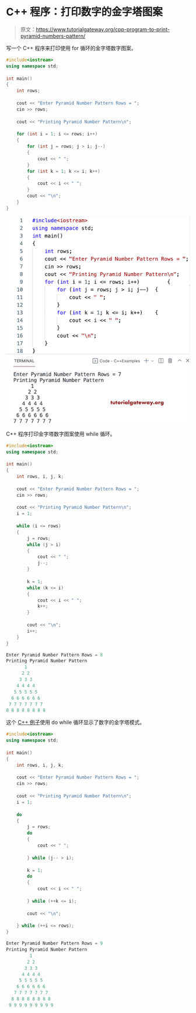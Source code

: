 # C++ 程序：打印数字的金字塔图案

> 原文：<https://www.tutorialgateway.org/cpp-program-to-print-pyramid-numbers-pattern/>

写一个 C++ 程序来打印使用 for 循环的金字塔数字图案。

```cpp
#include<iostream>
using namespace std;

int main()
{
	int rows;

	cout << "Enter Pyramid Number Pattern Rows = ";
	cin >> rows;

	cout << "Printing Pyramid Number Pattern\n";

	for (int i = 1; i <= rows; i++)
	{
		for (int j = rows; j > i; j--)
		{
			cout << " ";
		}
		for (int k = 1; k <= i; k++)
		{
			cout << i << " ";
		}
		cout << "\n";
	}
}
```

![C++ Program to Print Pyramid Numbers Pattern](img/b89be6bf3cb854bc26e0fbeacf8b96b4.png)

C++ 程序打印金字塔数字图案使用 while 循环。

```cpp
#include<iostream>
using namespace std;

int main()
{
	int rows, i, j, k;

	cout << "Enter Pyramid Number Pattern Rows = ";
	cin >> rows;

	cout << "Printing Pyramid Number Pattern\n";
	i = 1;

	while (i <= rows)
	{
		j = rows;
		while (j > i)
		{
			cout << " ";
			j--;
		}

		k = 1;
		while (k <= i)
		{
			cout << i << " ";
			k++;
		}

		cout << "\n";
		i++;
	}
}
```

```cpp
Enter Pyramid Number Pattern Rows = 8
Printing Pyramid Number Pattern
       1 
      2 2 
     3 3 3 
    4 4 4 4 
   5 5 5 5 5 
  6 6 6 6 6 6 
 7 7 7 7 7 7 7 
8 8 8 8 8 8 8 8 
```

这个 [C++ 例子](https://www.tutorialgateway.org/cpp-programs/)使用 do while 循环显示了数字的金字塔模式。

```cpp
#include<iostream>
using namespace std;

int main()
{
	int rows, i, j, k;

	cout << "Enter Pyramid Number Pattern Rows = ";
	cin >> rows;

	cout << "Printing Pyramid Number Pattern\n";
	i = 1;

	do
	{
		j = rows;
		do
		{
			cout << " ";

		} while (j-- > i);

		k = 1;
		do
		{
			cout << i << " ";

		} while (++k <= i);

		cout << "\n";

	} while (++i <= rows);
}
```

```cpp
Enter Pyramid Number Pattern Rows = 9
Printing Pyramid Number Pattern
         1 
        2 2 
       3 3 3 
      4 4 4 4 
     5 5 5 5 5 
    6 6 6 6 6 6 
   7 7 7 7 7 7 7 
  8 8 8 8 8 8 8 8 
 9 9 9 9 9 9 9 9 9 
```